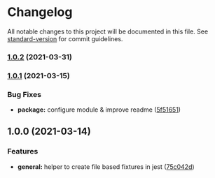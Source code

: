 # Changelog

All notable changes to this project will be documented in this file. See [standard-version](https://github.com/conventional-changelog/standard-version) for commit guidelines.

### [1.0.2](https://github.com/tobua/jest-fixture/compare/v1.0.1...v1.0.2) (2021-03-31)

### [1.0.1](https://github.com/tobua/jest-fixture/compare/v1.0.0...v1.0.1) (2021-03-15)


### Bug Fixes

* **package:** configure module & improve readme ([5f51651](https://github.com/tobua/jest-fixture/commit/5f5165101c925963f6afa222df06ca951a945052))

## 1.0.0 (2021-03-14)


### Features

* **general:** helper to create file based fixtures in jest ([75c042d](https://github.com/tobua/jest-fixture/commit/75c042d6eb54bef94f361cf4a4e25013ac3845bd))
